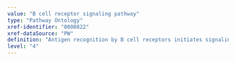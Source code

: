 ```yaml
---
value: "B cell receptor signaling pathway"
type: "Pathway Ontology"
xref-identifier: "0000822"
xref-dataSource: "PW"
definition: "Antigen recognition by B cell receptors initiates signaling cascades that activate the expression of genes whose products are important for B cell functional responses."
level: "4"
---
```

